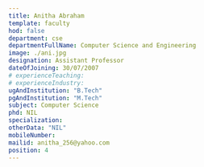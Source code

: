 ```yaml
---
title: Anitha Abraham
template: faculty
hod: false
department: cse
departmentFullName: Computer Science and Engineering
image: ./ani.jpg
designation: Assistant Professor
dateOfJoining: 30/07/2007
# experienceTeaching:
# experienceIndustry:
ugAndInstitution: "B.Tech"
pgAndInstitution: "M.Tech"
subject: Computer Science
phd: NIL
specialization:
otherData: "NIL"
mobileNumber:
mailid: anitha_256@yahoo.com
position: 4
---
```

